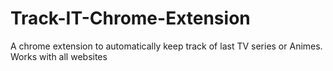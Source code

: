 # Track-IT-Chrome-Extension
A chrome extension to automatically keep track of last TV series or Animes. Works with all websites
